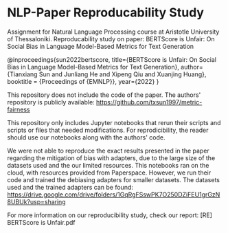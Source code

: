 # NLP-Paper Reproducability Study
Assignment for Natural Language Processing course at Aristotle University of Thessaloniki. 
Reproducability study on paper:
BERTScore is Unfair: On Social Bias in Language Model-Based Metrics for Text Generation

@inproceedings{sun2022bertscore,
  title={BERTScore is Unfair: On Social Bias in Language Model-Based Metrics for Text Generation},
  author={Tianxiang Sun and Junliang He and Xipeng Qiu and Xuanjing Huang},
  booktitle = {Proceedings of {EMNLP}},
  year={2022}
}

This repository does not include the code of the paper. The authors' repository is publicly available: 
https://github.com/txsun1997/metric-fairness

This repository only includes Jupyter notebooks that rerun their scripts and scripts or files that needed modifications. For reprodicibility, the reader should use our notebooks along with the authors' code. 

We were not able to reproduce the exact results presented in the paper regarding the mitigation of bias with adapters, due to the large size of the datasets used and the our limited resources. This notebooks ran on the cloud, with resources provided from Paperspace. However, we run their code and trained the debiasing adapters for smaller datasets. The datasets used and the trained adapters can be found:
https://drive.google.com/drive/folders/1GqRgFSswPK7O250DZiFEU1grGzN8UBUk?usp=sharing

For more information on our reproducibility study, check our report: [RE] BERTScore is Unfair.pdf



